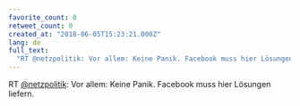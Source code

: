 ```yaml
---
favorite_count: 0
retweet_count: 0
created_at: "2018-06-05T15:23:21.000Z"
lang: de
full_text:
  "RT @netzpolitik: Vor allem: Keine Panik. Facebook muss hier Lösungen liefern."
---
```


RT [@netzpolitik](https://twitter.com/netzpolitik): Vor allem: Keine Panik.
Facebook muss hier Lösungen liefern.

